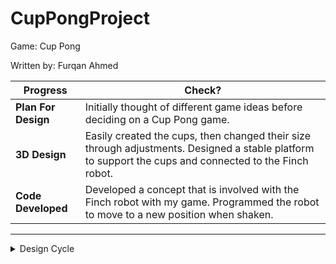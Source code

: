 # CupPongProject

Game: Cup Pong

Written by: Furqan Ahmed

| **Progress**       | **Check?**                                  |
|--------------------|--------------------------------------------|
| **Plan For Design**   | Initially thought of different game ideas before deciding on a Cup Pong game. |
| **3D Design**         | Easily created the cups, then changed their size through adjustments. Designed a stable platform to support the cups and connected to the Finch robot. |
| **Code Developed**    | Developed a concept that is involved with the Finch robot with my game. Programmed the robot to move to a new position when shaken. |

---

<details>
  <summary>Design Cycle</summary>
<img src="https://github.com/user-attachments/assets/becacb96-0469-43a6-99e0-187b04a8f6db" alt="Design Cycle" width="200">

  The **Design Cycle** had several key stages that was involved in my project:  
  - **Imagine/Plan:** Brainstorming various game concepts to explore different possibilities for the project.
  - **Create/Improve:** Developing an initial model, identifying its flaws, and refining it for a better version. 
  - **Test:** Writing and testing code to ensure the success of the game with the robot, repeatedly debugging and optimizing for smooth functionality.
